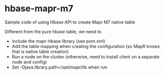 hbase-mapr-m7
=============

Sample code of using Hbase API to create Mapr M7 native table

Different from the pure hbase table, we need to 

- Include the mapr-hbase library (see pom.xml)
- Add the table mapping when creating the configuration (so MapR knows that is native table creation)
- Run a node on the cluster (otherwise, need to install client on a separate node and config)
- Set -Djava.library.path=/opt/mapr/lib when run
